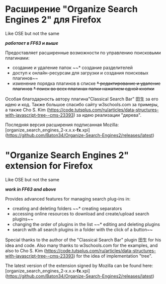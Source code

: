 # Расширение "Organize Search Engines 2" для Firefox
 Like OSE but not the same

**_работает в FF63 и выше_**

Предоставляет расширенные возможности по управлению поисковыми плагинами:
* создание и удаление папок
~~* создание разделителей
* доступ к онлайн-ресурсам для загрузки и создания поисковых плагинов~~
* изменение порядка плагинов в списке
~~* редактирование и удаление плагинов~~
~~* поиск во всех плагинах папки нажатием одной кнопки~~

Особая благодарность автору плагина"Classical Search Bar" 田生 за его идею и код. Также большое спасибо сайту w3schools.com за примеры, а также Cho S. Kim (https://code.tutsplus.com/ru/articles/data-structures-with-javascript-tree--cms-23393) за идею реализации "дерева".

Последняя версия расширения подписанная Mozilla: [organize_search_engines_2-x.x.x-**fx**.xpi] (https://github.com/Baton34/Organize-Search-Engines2/releases/latest)


# "Organize Search Engines 2" extension for Firefox
 Like OSE but not the same
 
 **_work in FF63 and above_**

Provides advanced features for managing search plug-ins in:
* creating and deleting folders
~~* creating separators
* accessing online resources to download and create/upload search plugins~~
* changing the order of plugins in the list
~~* editing and deleting plugins
* search with all search plugins in a folder with the click of a button~~

Special thanks to the author of the "Classical Search Bar" plugin 田生 for his idea and code. Also many thanks to w3schools.com for the examples, and also to Cho S. Kim (https://code.tutsplus.com/ru/articles/data-structures-with-javascript-tree--cms-23393) for the idea of implementation "tree".

The latest version of the extension signed by Mozilla can be found here: [organize_search_engines_2-x.x.x-**fx**.xpi] (https://github.com/Baton34/Organize-Search-Engines2/releases/latest)

